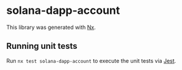 # solana-dapp-account

This library was generated with [Nx](https://nx.dev).

## Running unit tests

Run `nx test solana-dapp-account` to execute the unit tests via [Jest](https://jestjs.io).
